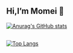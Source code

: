 ## Hi,I’m Momei 👋

[![Anurag's GitHub stats](https://github-readme-stats.vercel.app/api?username=momei-LJM&count_private=true&theme=buefy&show_icons=true&include_all_commits=true)](https://github.com/anuraghazra/github-readme-stats)
##
[![Top Langs](https://github-readme-stats.vercel.app/api/top-langs/?username=momei-LJM&layout=compact&theme=buefy)](https://github.com/anuraghazra/github-readme-stats)
